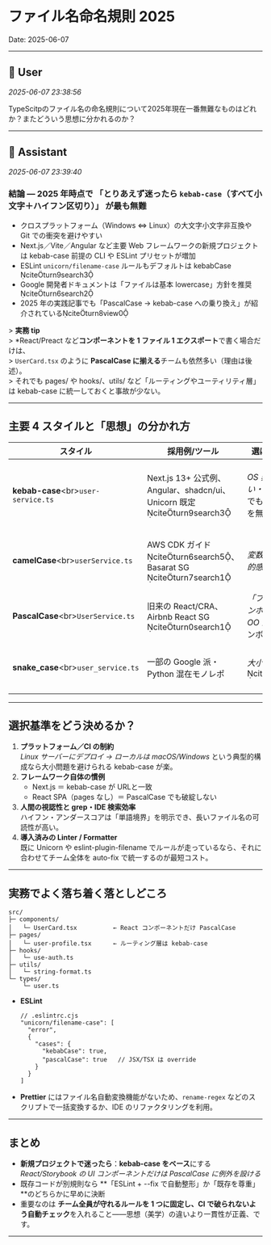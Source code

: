 # ファイル名命名規則 2025

Date: 2025-06-07

---

## 👤 User
*2025-06-07 23:38:56*

TypeScitpのファイル名の命名規則について2025年現在一番無難なものはどれか？またどういう思想に分かれるのか？

---

## 🤖 Assistant
*2025-06-07 23:39:40*

### 結論 ― 2025 年時点で **「とりあえず迷ったら `kebab-case`（すべて小文字＋ハイフン区切り）」** が最も無難  
* クロスプラットフォーム（Windows ⇔ Linux）の大文字小文字⾮互換や Git での衝突を避けやすい  
* Next.js／Vite／Angular など主要 Web フレームワークの新規プロジェクトは kebab-case 前提の CLI や ESLint プリセットが増加  
* ESLint `unicorn/filename-case` ルールもデフォルトは kebabCase citeturn9search3  
* Google 開発者ドキュメントは「ファイルは基本 lowercase」方針を推奨citeturn6search2  
* 2025 年の実践記事でも「PascalCase → kebab-case への乗り換え」が紹介されているciteturn8view0  

&gt; **実務 tip**  
&gt; *React/Preact など**コンポーネントを 1 ファイル 1 エクスポート**で書く場合だけは、  
&gt; `UserCard.tsx` のように **PascalCase に揃える**チームも依然多い（理由は後述）。  
&gt; それでも pages/ や hooks/、utils/ など「ルーティングやユーティリティ層」は kebab-case に統一しておくと事故が少ない。

---

## 主要 4 スタイルと「思想」の分かれ⽅

| スタイル | 採用例/ツール | 選ばれる理由 (= 思想) | 代表的な欠点 |
| --- | --- | --- | --- |
| **kebab-case**&lt;br&gt;`user-service.ts` | Next.js 13+ 公式例、Angular、shadcn/ui、Unicorn 既定 citeturn9search3 | *OS 非依存・URL に近い・視認性◎*&lt;br&gt;新人でも読みやすく長い名前を無理なく分節化 | React のコンポーネント名と形がズレる（`UserCard` ⇔ `user-card.tsx`） |
| **camelCase**&lt;br&gt;`userService.ts` | AWS CDK ガイド citeturn6search5、Basarat SG citeturn7search1 | *変数/関数と揃う ― JS 的感覚の延長* | Windows で問題なくても Linux で `UserService.ts` と衝突しやすい |
| **PascalCase**&lt;br&gt;`UserService.ts` | 旧来の React/CRA、Airbnb React SG citeturn0search1 | *「ファイル = クラス/コンポーネント」という OO 的対応*&lt;br&gt;IDE のシンボル検索と一致 | URL 生成系(Next.js pages など)と相性が悪い |
| **snake_case**&lt;br&gt;`user_service.ts` | 一部の Google 派・Python 混在モノレポ | *大小区別を完全に排除* citeturn6search10 | JS エコシステムでは少数派・ESLint 設定を追加で要調整 |

---

## 選択基準をどう決めるか？

1. **プラットフォーム／CI の制約**  
   *Linux サーバーにデプロイ → ローカルは macOS/Windows* という典型的構成なら大小問題を避けられる kebab-case が楽。
2. **フレームワーク⾃体の慣例**  
   - Next.js ＝ kebab-case が URLと一致  
   - React SPA（pages なし）＝ PascalCase でも破綻しない
3. **⼈間の視認性と grep・IDE 検索効率**  
   ハイフン・アンダースコアは「単語境界」を明示でき、長いファイル名の可読性が高い。
4. **導入済みの Linter / Formatter**  
   既に Unicorn や eslint-plugin-filename でルールが走っているなら、それに合わせてチーム全体を auto-fix で統一するのが最短コスト。

---

## 実務でよく落ち着く落としどころ

```text
src/
├─ components/
│   └─ UserCard.tsx          ← React コンポーネントだけ PascalCase
├─ pages/
│   └─ user-profile.tsx      ← ルーティング層は kebab-case
├─ hooks/
│   └─ use-auth.ts
├─ utils/
│   └─ string-format.ts
└─ types/
    └─ user.ts
```

* **ESLint**  
  ```jsonc
  // .eslintrc.cjs
  "unicorn/filename-case": [
    "error",
    {
      "cases": {
        "kebabCase": true,
        "pascalCase": true   // JSX/TSX は override
      }
    }
  ]
  ```
* **Prettier** にはファイル名自動変換機能がないため、`rename-regex` などのスクリプトで一括変換するか、IDE のリファクタリングを利用。

---

## まとめ

* **新規プロジェクトで迷ったら**：**kebab-case をベース**にする  
  *React/Storybook の UI コンポーネントだけは PascalCase に例外を設ける*  
* 既存コードが別規則なら **「ESLint + --fix で自動整形」か「既存を尊重」**のどちらかに早めに決断  
* 重要なのは **チーム全員が守れるルールを 1 つに固定し、CI で破られないよう自動チェック**を入れること――思想（美学）の違いより一貫性が正義、です。

---
